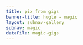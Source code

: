 ```yaml
---
title: pix from gigs
banner-title: hugle - magic
layout: subnav-gallery
subnav: magic 
dataFile: magic-gigs
---
```


